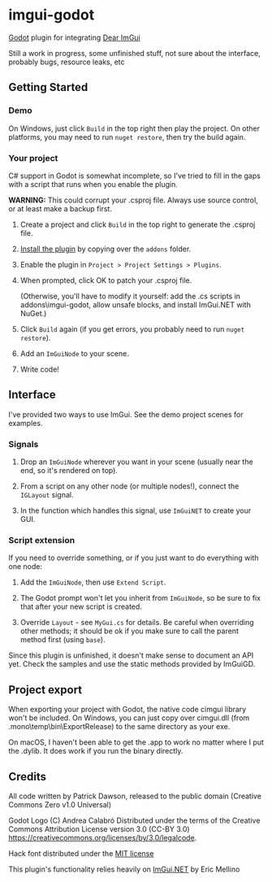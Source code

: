 # imgui-godot
[Godot](https://github.com/godotengine/godot) plugin for integrating [Dear ImGui](https://github.com/ocornut/imgui)

Still a work in progress, some unfinished stuff, not sure about the interface, probably bugs, resource leaks, etc

## Getting Started

### Demo

On Windows, just click `Build` in the top right then play the project. On other platforms, you may need to
run `nuget restore`, then try the build again.

### Your project

C# support in Godot is somewhat incomplete, so I've tried to fill in the gaps with a script that runs
when you enable the plugin.

**WARNING:** This could corrupt your .csproj file. Always use source control, or at least make a backup first.

1. Create a project and click `Build` in the top right to generate the .csproj file.

2. [Install the plugin](https://docs.godotengine.org/en/stable/tutorials/plugins/editor/installing_plugins.html) by copying over the `addons` folder.

3. Enable the plugin in `Project > Project Settings > Plugins`.

4. When prompted, click OK to patch your .csproj file.

    (Otherwise, you'll have to modify it yourself: add the .cs scripts in addons\imgui-godot, allow unsafe blocks, and install ImGui.NET with NuGet.)

5. Click `Build` again (if you get errors, you probably need to run `nuget restore`).

6. Add an `ImGuiNode` to your scene.

7. Write code!

## Interface

I've provided two ways to use ImGui. See the demo project scenes for examples.

### Signals

1. Drop an `ImGuiNode` wherever you want in your scene (usually near the end, so it's rendered on top).

2. From a script on any other node (or multiple nodes!), connect the `IGLayout` signal.

3. In the function which handles this signal, use `ImGuiNET` to create your GUI.

### Script extension

If you need to override something, or if you just want to do everything with one node:

1. Add the `ImGuiNode`, then use `Extend Script`.

2. The Godot prompt won't let you inherit from `ImGuiNode`, so be sure to fix that after your new script is created.

3. Override `Layout` - see `MyGui.cs` for details. Be careful when overriding other methods; it should be
ok if you make sure to call the parent method first (using `base`).

Since this plugin is unfinished, it doesn't make sense to document an API yet. Check the samples and use the static methods provided by ImGuiGD.

## Project export

When exporting your project with Godot, the native code cimgui library won't be included.
On Windows, you can just copy over cimgui.dll (from .mono\temp\bin\ExportRelease) to the same directory as your exe.

On macOS, I haven't been able to get the .app to work no matter where I put the .dylib. It does work if you run the binary directly.

## Credits

All code written by Patrick Dawson, released to the public domain (Creative Commons Zero v1.0 Universal)

Godot Logo (C) Andrea Calabró Distributed under the terms of the Creative Commons Attribution License version 3.0 (CC-BY 3.0) https://creativecommons.org/licenses/by/3.0/legalcode.

Hack font distributed under the [MIT license](https://github.com/source-foundry/Hack/blob/master/LICENSE.md)

This plugin's functionality relies heavily on [ImGui.NET](https://github.com/mellinoe/ImGui.NET) by Eric Mellino
